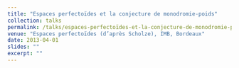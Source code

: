 ```yaml
---
title: "Espaces perfectoïdes et la conjecture de monodromie-poids"
collection: talks
permalink: /talks/espaces-perfectoïdes-et-la-conjecture-de-monodromie-poids-2013
venue: "Espaces perfectoïdes (d’après Scholze), IMB, Bordeaux"
date: 2013-04-01
slides: ""
excerpt: ""
---
```

